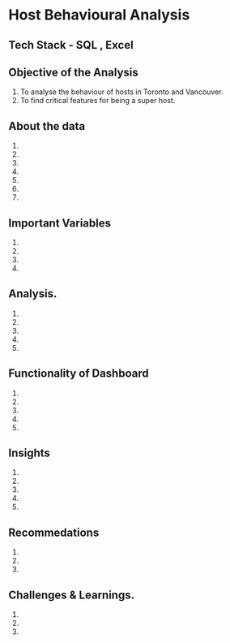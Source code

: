 # Host Behavioural Analysis

## Tech Stack - SQL , Excel
## Objective of the Analysis
1. To analyse the behaviour of hosts in Toronto and Vancouver.
2. To find critical features for being a super host.

## About the data
1.
2.
3.
4.
5.
6.
7.

## Important Variables
1.
2.
3.
4.

## Analysis.
1.
2.
3.
4.
5.

## Functionality of Dashboard 
1.
2.
3.
4.
5.

## Insights
1.
2.
3.
4.
5.

## Recommedations
1.
2.
3.

## Challenges & Learnings.
1.
2.
3.

